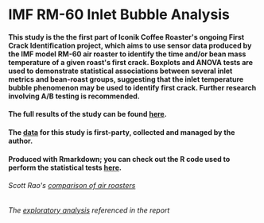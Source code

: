 # IMF RM-60 Inlet Bubble Analysis

#### This study is the the first part of Iconik Coffee Roaster's ongoing First Crack Identification project, which aims to use sensor data produced by the IMF model RM-60 air roaster to identify the time and/or bean mass temperature of a given roast's first crack. Boxplots and ANOVA tests are used to demonstrate statistical associations between several inlet metrics and bean-roast groups, suggesting that the inlet temperature bubble phenomenon may be used to identify first crack. Further research involving A/B testing is recommended.

#### The full results of the study can be found [here](https://github.com/ryanloveriner/imf_first_crack_search/blob/inlet_bubble_analysis/imf_inlet_bubble_analysis.pdf).

#### The [data](https://github.com/ryanloveriner/imf_first_crack_search/blob/inlet_bubble_analysis/github_bubble_data.csv) for this study is first-party, collected and managed by the author.

#### Produced with Rmarkdown; you can check out the R code used to perform the statistical tests [here](https://github.com/ryanloveriner/imf_first_crack_search/blob/inlet_bubble_analysis/inlet_bubble_pairwise_analysis.R).

###### Scott Rao's [comparison of air roasters](https://www.scottrao.com/blog/imfvsloring)

###### The [exploratory analysis](https://public.tableau.com/app/profile/ryan.love.riner/viz/IMFRM-60InletTemperatureBubbleExploratoryAnalysis/Dashboard1) referenced in the report
